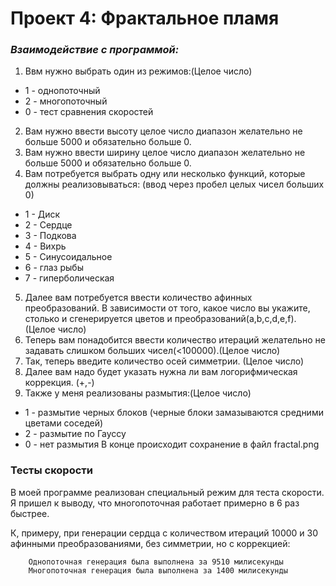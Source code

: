 # **Проект 4: Фрактальное пламя**

### **_Взаимодействие с программой:_**
1. Ввм нужно выбрать один из режимов:(Целое число)
* 1 - однопоточный 
* 2 - многопоточный
* 0 - тест сравнения скоростей
2. Вам нужно ввести высоту целое число диапазон желательно не больше 5000 и обязательно больше 0.
3. Вам нужно ввести ширину целое число диапазон желательно не больше 5000 и обязательно больше 0.
4. Вам потребуется выбрать одну или несколько функций, которые должны реализовываться: (ввод через пробел целых чисел больших 0)
*  1 - Диск
*  2 - Сердце
*  3 - Подкова
*  4 - Вихрь
*  5 - Синусоидальное
*  6 - глаз рыбы
*  7 - гиперболическая
5. Далее вам потребуется ввести количество афинных преобразований.  В зависимости от того, какое число вы укажите, столько и сгенерируется цветов и преобразований(a,b,c,d,e,f).(Целое число)
6. Теперь вам понадобится ввести количество итераций желательно не задавать слишком больших чисел(<100000).(Целое число)
7. Так, теперь введите количество осей симметрии. (Целое число)
8. Далее вам надо будет указать нужна ли вам логорифмическая коррекция. (+,-)
9. Также у меня реализованы размытия:(Целое число)
*    1 - размытие черных блоков (черные блоки замазываются средними цветами соседей)
*   2 - размытие по Гауссу 
*   0 - нет размытия
В конце происходит сохранение в файл fractal.png
### **Тесты скорости**
В моей программе реализован специальный режим для теста скорости. Я пришел к выводу, что многопоточная работает примерно в 6 раз быстрее.

К, примеру, при генерации сердца с количеством итераций 10000 и 30 афинными преобразованиями, без симметрии, но с коррекцией:

        Однопоточная генерация была выполнена за 9510 милисекунды
        Многопоточная генерация была выполнена за 1400 милисекунды
